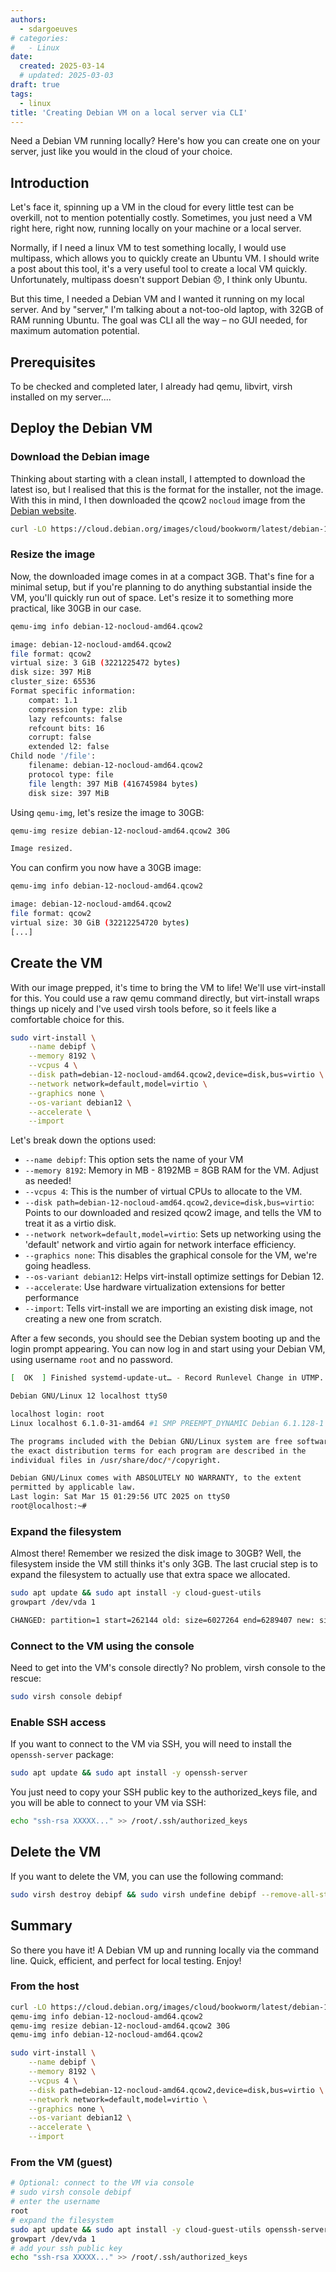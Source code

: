 ```yaml
---
authors:
  - sdargoeuves
# categories:
#   - Linux
date:
  created: 2025-03-14
  # updated: 2025-03-03
draft: true
tags:
  - linux
title: 'Creating Debian VM on a local server via CLI'
---
```


Need a Debian VM running locally? Here's how you can create one on your server, just like you would in the cloud of your choice.

<!-- more -->

## Introduction

Let's face it, spinning up a VM in the cloud for every little test can be overkill, not to mention potentially costly. Sometimes, you just need a VM right here, right now, running locally on your machine or a local server.

Normally, if I need a linux VM to test something locally, I would use multipass, which allows you to quickly create an Ubuntu VM. I should write a post about this tool, it's a very useful tool to create a local VM quickly. Unfortunately, multipass doesn't support Debian 😞, I think only Ubuntu.

But this time, I needed a Debian VM and I wanted it running on my local server. And by "server," I'm talking about a not-too-old laptop, with 32GB of RAM running Ubuntu. The goal was CLI all the way – no GUI needed, for maximum automation potential.

## Prerequisites

To be checked and completed later, I already had qemu, libvirt, virsh installed on my server....

## Deploy the Debian VM

### Download the Debian image

Thinking about starting with a clean install, I attempted to download the latest iso, but I realised that this is the format for the installer, not the image. With this in mind, I then downloaded the qcow2 `nocloud` image from the [Debian website](https://cloud.debian.org/images/cloud/).

```bash
curl -LO https://cloud.debian.org/images/cloud/bookworm/latest/debian-12-nocloud-amd64.qcow2
```

### Resize the image

Now, the downloaded image comes in at a compact 3GB.  That's fine for a minimal setup, but if you're planning to do anything substantial inside the VM, you'll quickly run out of space.  Let's resize it to something more practical, like 30GB in our case.

``` bash title="Confirm image size - input"
qemu-img info debian-12-nocloud-amd64.qcow2
```

``` bash title="Confirm image size - output"
image: debian-12-nocloud-amd64.qcow2
file format: qcow2
virtual size: 3 GiB (3221225472 bytes)
disk size: 397 MiB
cluster_size: 65536
Format specific information:
    compat: 1.1
    compression type: zlib
    lazy refcounts: false
    refcount bits: 16
    corrupt: false
    extended l2: false
Child node '/file':
    filename: debian-12-nocloud-amd64.qcow2
    protocol type: file
    file length: 397 MiB (416745984 bytes)
    disk size: 397 MiB
```

Using `qemu-img`, let's resize the image to 30GB:

``` bash title="Resize the image - input"
qemu-img resize debian-12-nocloud-amd64.qcow2 30G
```

``` bash title="Resize the image - output"
Image resized.
```

You can confirm you now have a 30GB image:

```bash title="Confirm image size - input"
qemu-img info debian-12-nocloud-amd64.qcow2
```

```bash title="Confirm image size - output"
image: debian-12-nocloud-amd64.qcow2
file format: qcow2
virtual size: 30 GiB (32212254720 bytes)
[...]
```

## Create the VM

With our image prepped, it's time to bring the VM to life! We'll use ⁠virt-install for this.  You could use a raw ⁠qemu command directly, but ⁠virt-install wraps things up nicely and I've used ⁠virsh tools before, so it feels like a comfortable choice for this.

``` bash title="Create the VM - input"
sudo virt-install \
    --name debipf \
    --memory 8192 \
    --vcpus 4 \
    --disk path=debian-12-nocloud-amd64.qcow2,device=disk,bus=virtio \
    --network network=default,model=virtio \
    --graphics none \
    --os-variant debian12 \
    --accelerate \
    --import
```

Let's break down the options used:

- `--name debipf`: This option sets the name of your VM
- `--memory 8192`: Memory in MB - 8192MB = 8GB RAM for the VM. Adjust as needed!
- `--vcpus 4`: This is the number of virtual CPUs to allocate to the VM.
- `--disk path=debian-12-nocloud-amd64.qcow2,device=disk,bus=virtio`: Points to our downloaded and resized ⁠qcow2 image, and tells the VM to treat it as a ⁠virtio disk.
- `--network network=default,model=virtio`: Sets up networking using the 'default' network and ⁠virtio again for network interface efficiency.
- `--graphics none`: This disables the graphical console for the VM, we're going headless.
- `--os-variant debian12`: Helps ⁠virt-install optimize settings for Debian 12.
- `--accelerate`: Use hardware virtualization extensions for better performance
- `--import`: Tells ⁠virt-install we are importing an existing disk image, not creating a new one from scratch.

After a few seconds, you should see the Debian system booting up and the login prompt appearing. You can now log in and start using your Debian VM, using username `root` and no password.

``` bash title="Create the VM - output"
[  OK  ] Finished systemd-update-ut… - Record Runlevel Change in UTMP.

Debian GNU/Linux 12 localhost ttyS0

localhost login: root
Linux localhost 6.1.0-31-amd64 #1 SMP PREEMPT_DYNAMIC Debian 6.1.128-1 (2025-02-07) x86_64

The programs included with the Debian GNU/Linux system are free software;
the exact distribution terms for each program are described in the
individual files in /usr/share/doc/*/copyright.

Debian GNU/Linux comes with ABSOLUTELY NO WARRANTY, to the extent
permitted by applicable law.
Last login: Sat Mar 15 01:29:56 UTC 2025 on ttyS0
root@localhost:~#
```

### Expand the filesystem

Almost there! Remember we resized the disk image to 30GB?  Well, the filesystem inside the VM still thinks it's only 3GB.  The last crucial step is to expand the filesystem to actually use that extra space we allocated.

``` bash title="Expand the filesystem - input"
sudo apt update && sudo apt install -y cloud-guest-utils
growpart /dev/vda 1
```

``` bash title="Expand the filesystem - output"
CHANGED: partition=1 start=262144 old: size=6027264 end=6289407 new: size=62652383 end=62914526
```

### Connect to the VM using the console

Need to get into the VM's console directly?  No problem, ⁠virsh console to the rescue:

``` bash title="Connect to the VM"
sudo virsh console debipf
```

### Enable SSH access

If you want to connect to the VM via SSH, you will need to install the `openssh-server` package:

``` bash title="Install openssh-server"
sudo apt update && sudo apt install -y openssh-server
```

You just need to copy your SSH public key to the authorized_keys file, and you will be able to connect to your VM via SSH:

``` bash title=""
echo "ssh-rsa XXXXX..." >> /root/.ssh/authorized_keys
```

## Delete the VM

If you want to delete the VM, you can use the following command:

``` bash title="Delete the VM"
sudo virsh destroy debipf && sudo virsh undefine debipf --remove-all-storage
```

## Summary

So there you have it! A Debian VM up and running locally via the command line.  Quick, efficient, and perfect for local testing.  Enjoy!

### From the host

``` bash title="Only one time"
curl -LO https://cloud.debian.org/images/cloud/bookworm/latest/debian-12-nocloud-amd64.qcow2
qemu-img info debian-12-nocloud-amd64.qcow2
qemu-img resize debian-12-nocloud-amd64.qcow2 30G
qemu-img info debian-12-nocloud-amd64.qcow2
```

``` bash title="Each time you want to create a new Debian VM"
sudo virt-install \
    --name debipf \
    --memory 8192 \
    --vcpus 4 \
    --disk path=debian-12-nocloud-amd64.qcow2,device=disk,bus=virtio \
    --network network=default,model=virtio \
    --graphics none \
    --os-variant debian12 \
    --accelerate \
    --import
```

### From the VM (guest)

``` bash
# Optional: connect to the VM via console
# sudo virsh console debipf
# enter the username
root
# expand the filesystem
sudo apt update && sudo apt install -y cloud-guest-utils openssh-server
growpart /dev/vda 1
# add your ssh public key
echo "ssh-rsa XXXXX..." >> /root/.ssh/authorized_keys
```
